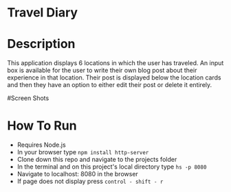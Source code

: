 # Travel Diary

# Description

This application displays 6 locations in which the user has traveled.  An input box is available for the user to write their own blog post about their experience in that location.  Their post is displayed below the location cards and then they have an option to either edit their post or delete it entirely.

#Screen Shots

# How To Run

- Requires Node.js
- In your browser type ``` npm install http-server ```
- Clone down this repo and navigate to the projects folder
- In the terminal and on this project's local directory type ``` hs -p 8080 ```
- Navigate to localhost: 8080 in the browser
- If page does not display press ``` control - shift - r ```